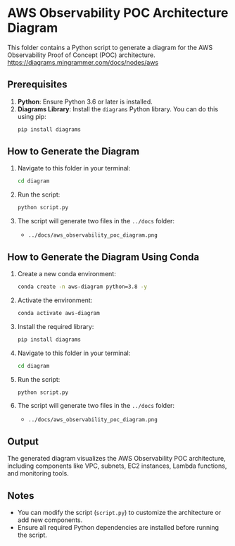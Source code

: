 # AWS Observability POC Architecture Diagram

This folder contains a Python script to generate a diagram for the AWS Observability Proof of Concept (POC) architecture.
https://diagrams.mingrammer.com/docs/nodes/aws

## Prerequisites

1. **Python**: Ensure Python 3.6 or later is installed.
2. **Diagrams Library**: Install the `diagrams` Python library. You can do this using pip:
   ```bash
   pip install diagrams
   ```

## How to Generate the Diagram

1. Navigate to this folder in your terminal:
   ```bash
   cd diagram
   ```

2. Run the script:
   ```bash
   python script.py
   ```

3. The script will generate two files in the `../docs` folder:
   - `../docs/aws_observability_poc_diagram.png`

## How to Generate the Diagram Using Conda

1. Create a new conda environment:
   ```bash
   conda create -n aws-diagram python=3.8 -y
   ```

2. Activate the environment:
   ```bash
   conda activate aws-diagram
   ```

3. Install the required library:
   ```bash
   pip install diagrams
   ```

4. Navigate to this folder in your terminal:
   ```bash
   cd diagram
   ```

5. Run the script:
   ```bash
   python script.py
   ```

6. The script will generate two files in the `../docs` folder:
   - `../docs/aws_observability_poc_diagram.png`

## Output

The generated diagram visualizes the AWS Observability POC architecture, including components like VPC, subnets, EC2 instances, Lambda functions, and monitoring tools.

## Notes

- You can modify the script (`script.py`) to customize the architecture or add new components.
- Ensure all required Python dependencies are installed before running the script.

